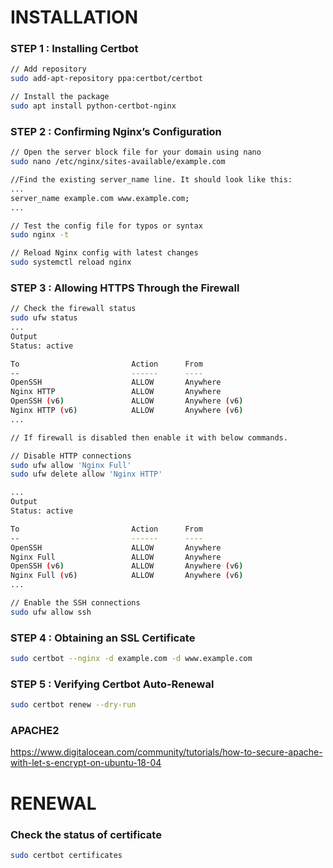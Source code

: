 # INSTALLATION

### STEP 1 : Installing Certbot
```bash
// Add repository
sudo add-apt-repository ppa:certbot/certbot

// Install the package
sudo apt install python-certbot-nginx
```

### STEP 2 : Confirming Nginx’s Configuration
```bash
// Open the server block file for your domain using nano
sudo nano /etc/nginx/sites-available/example.com

//Find the existing server_name line. It should look like this:
...
server_name example.com www.example.com;
...

// Test the config file for typos or syntax
sudo nginx -t

// Reload Nginx config with latest changes
sudo systemctl reload nginx
```

### STEP 3 : Allowing HTTPS Through the Firewall
```bash
// Check the firewall status
sudo ufw status
...
Output
Status: active

To                         Action      From
--                         ------      ----
OpenSSH                    ALLOW       Anywhere                  
Nginx HTTP                 ALLOW       Anywhere                  
OpenSSH (v6)               ALLOW       Anywhere (v6)             
Nginx HTTP (v6)            ALLOW       Anywhere (v6)
...

// If firewall is disabled then enable it with below commands.

// Disable HTTP connections
sudo ufw allow 'Nginx Full'
sudo ufw delete allow 'Nginx HTTP'

...
Output
Status: active

To                         Action      From
--                         ------      ----
OpenSSH                    ALLOW       Anywhere
Nginx Full                 ALLOW       Anywhere
OpenSSH (v6)               ALLOW       Anywhere (v6)
Nginx Full (v6)            ALLOW       Anywhere (v6)
...

// Enable the SSH connections
sudo ufw allow ssh
```

### STEP 4 : Obtaining an SSL Certificate
```bash
sudo certbot --nginx -d example.com -d www.example.com
```

### STEP 5 : Verifying Certbot Auto-Renewal
```bash
sudo certbot renew --dry-run

```

### APACHE2
https://www.digitalocean.com/community/tutorials/how-to-secure-apache-with-let-s-encrypt-on-ubuntu-18-04


# RENEWAL
### Check the status of certificate
```bash
sudo certbot certificates
```
